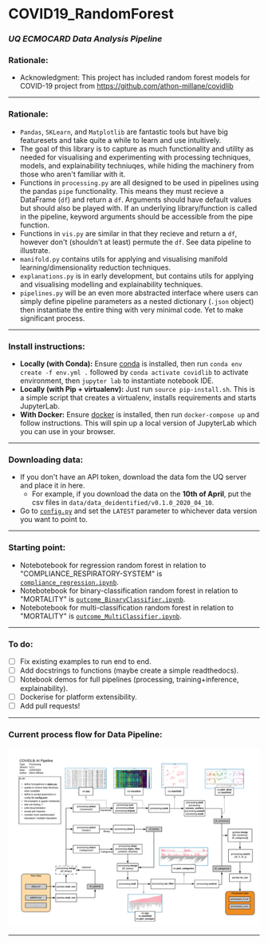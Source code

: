 # COVID19_RandomForest
### *UQ ECMOCARD Data Analysis Pipeline*

### Rationale:
- Acknowledgment: This project has included random forest models for COVID-19 project from https://github.com/athon-millane/covidlib
---
### Rationale:
- `Pandas`, `SKLearn`, and `Matplotlib` are fantastic tools but have big featuresets and take quite a while to learn and use intuitively.
- The goal of this library is to capture as much functionality and utility as needed for visualising and experimenting with processing techniques, models, and explainability techniuqes, while hiding the machinery from those who aren't familiar with it.
- Functions in `processing.py` are all designed to be used in pipelines using the pandas `pipe` functionality. This means they must recieve a DataFrame (`df`) and return a `df`. Arguments should have default values but should also be played with. If an underlying library/function is called in the pipeline, keyword arguments should be accessible from the pipe function.
- Functions in `vis.py` are similar in that they recieve and return a `df`, however don't (shouldn't at least) permute the `df`. See data pipeline to illustrate.
- `manifold.py` contains utils for applying and visualising manifold learning/dimensionality reduction techniques.
- `explanations.py` is in early development, but contains utils for applying and visualising modelling and explainability techniques.
- `pipelines.py` will be an even more abstracted interface where users can simply define pipeline parameters as a nested dictionary (`.json` object) then instantiate the entire thing with very minimal code. Yet to make significant process.
---
### Install instructions:
- **Locally (with Conda):** Ensure [conda](https://docs.conda.io/en/latest/miniconda.html) is installed, then run `conda env create -f env.yml .` followed by `conda activate covidlib` to activate environment, then `jupyter lab` to instantiate notebook IDE.
- **Locally (with Pip + virtualenv):** Just run `source pip-install.sh`. This is a simple script that creates a virtualenv, installs requirements and starts JupyterLab.
- **With Docker:** Ensure [docker](https://docs.docker.com/get-docker/) is installed, then run `docker-compose up` and follow instructions. This will spin up a local version of JupyterLab which you can use in your browser.

---
### Downloading data:
- If you don't have an API token, download the data fom the UQ server and place it in here. 
  - For example, if you download the data on the **10th of April**, put the csv files in `data/data_deidentified/v0.1.0_2020_04_10`.
- Go to [`config.py`](../src/config.py) and set the `LATEST` parameter to whichever data version you want to point to.

---
### Starting point:
- Notebotebook for regression random forest in relation to "COMPLIANCE_RESPIRATORY-SYSTEM" is [`compliance_regression.ipynb`](notebooks/experiments/compliance_regression.ipynb). 
- Notebotebook for binary-classification random forest in relation to "MORTALITY" is [`outcome_BinaryClassifier.ipynb`](notebooks/experiments/outcome_BinaryClassifier.ipynb). 
- Notebotebook for multi-classification random forest in relation to "MORTALITY" is [`outcome_MultiClassifier.ipynb`](notebooks/experiments/outcome_MultiClassifier.ipynb). 

---
### To do:
- [ ] Fix existing examples to run end to end.
- [ ] Add docstrings to functions (maybe create a simple readthedocs).
- [ ] Notebook demos for full pipelines (processing, training+inference, explainability).
- [ ] Dockerise for platform extensibility.
- [ ] Add pull requests!
---
### Current process flow for Data Pipeline:
![](figures/COVIDLib-0.0.1.png)

---
